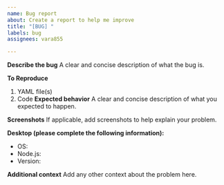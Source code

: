 ```yaml
---
name: Bug report
about: Create a report to help me improve
title: "[BUG] "
labels: bug
assignees: vara855

---
```


**Describe the bug**
A clear and concise description of what the bug is.

**To Reproduce**
1. YAML file(s)
2. Code 
**Expected behavior**
A clear and concise description of what you expected to happen.

**Screenshots**
If applicable, add screenshots to help explain your problem.

**Desktop (please complete the following information):**
 - OS: 
 - Node.js:
 - Version: 

**Additional context**
Add any other context about the problem here.
